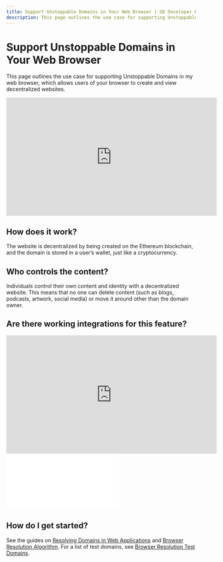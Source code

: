 ```yaml
---
title: Support Unstoppable Domains in Your Web Browser | UD Developer Portal
description: This page outlines the use case for supporting Unstoppable Domains in your web browser.
---
```


# Support Unstoppable Domains in Your Web Browser

This page outlines the use case for supporting Unstoppable Domains in my web browser, which allows users of your browser to create and view decentralized websites. 

<div class="video-container">
<iframe width="560" height="315" src="https://www.youtube.com/embed/_aIf4Nac6DU" title="YouTube video player" frameborder="0" allow="accelerometer; autoplay; clipboard-write; encrypted-media; gyroscope; picture-in-picture" allowfullscreen></iframe>
</div>

## How does it work?

The website is decentralized by being created on the Ethereum blockchain, and the domain is stored in a user’s wallet, just like a cryptocurrency. 

## Who controls the content? 

Individuals control their own content and identity with a decentralized website. This means that no one can delete content (such as blogs, podcasts, artwork, social media) or move it around other than the domain owner. 

## Are there working integrations for this feature? 

<div class="video-container">
<iframe width="560" height="315" src="https://www.youtube.com/embed/cxeik-xgtYg" title="YouTube video player" frameborder="0" allow="accelerometer; autoplay; clipboard-write; encrypted-media; gyroscope; picture-in-picture" allowfullscreen></iframe>
</div>

<embed src="/snippets/_compatible-browsers.md" />

## How do I get started? 

See the guides on [Resolving Domains in Web Applications](../developer-toolkit/resolve-domains-in-web-applications.md) and [Browser Resolution Algorithm](../developer-toolkit/resolve-domains-browser/browser-resolution-algorithm.md). For a list of test domains, see [Browser Resolution Test Domains](../developer-toolkit/resolve-domains-browser/test-domains.md).